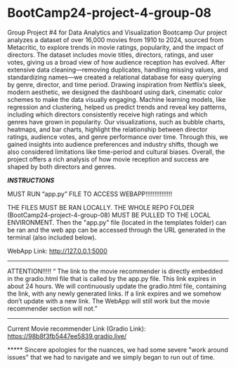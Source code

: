 # BootCamp24-project-4-group-08
Group Project #4 for Data Analytics and Visualization Bootcamp
Our project analyzes a dataset of over 16,000 movies from 1910 to 2024, sourced from Metacritic, to explore trends in movie ratings, popularity, and the impact of directors. The dataset includes movie titles, directors, ratings, and user votes, giving us a broad view of how audience reception has evolved. After extensive data cleaning—removing duplicates, handling missing values, and standardizing names—we created a relational database for easy querying by genre, director, and time period. Drawing inspiration from Netflix’s sleek, modern aesthetic, we designed the dashboard using dark, cinematic color schemes to make the data visually engaging. Machine learning models, like regression and clustering, helped us predict trends and reveal key patterns, including which directors consistently receive high ratings and which genres have grown in popularity. Our visualizations, such as bubble charts, heatmaps, and bar charts, highlight the relationship between director ratings, audience votes, and genre performance over time. Through this, we gained insights into audience preferences and industry shifts, though we also considered limitations like time-period and cultural biases. Overall, the project offers a rich analysis of how movie reception and success are shaped by both directors and genres.



*****INSTRUCTIONS*****

MUST RUN “app.py” FILE TO ACCESS WEBAPP!!!!!!!!!!!!!!!

THE FILES MUST BE RAN LOCALLY. THE WHOLE REPO FOLDER (BootCamp24-project-4-group-08) MUST BE PULLED TO THE  LOCAL ENVIRONMENT. Then the "app.py" file (located in the templates folder) can be ran and the web app can be accessed through the URL generated in the terminal (also included below).

WebApp Link:	http://127.0.0.1:5000

*****************************************************************
ATTENTION!!!!! 
“ The link to the  movie recommender is directly embedded in the gradio.html file that is called by the app.py file. 
This link expires in about 24 hours. We will continuously update the gradio.html file, containing the link, with any newly generated links.
If a link expires and we somehow don’t update with a new link. The WebApp will still work but the movie recommender section will not.”

************************************************************
Current Movie recommender Link (Gradio Link):    https://98b8f3fb5447ee5839.gradio.live/


***** Sincere apologies for the nuances, we had some severe "work around issues" that we had to navigate and we simply began to run out of time.

